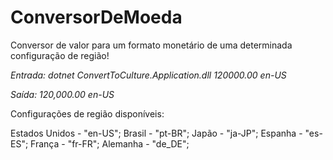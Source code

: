 # ConversorDeMoeda
Conversor de valor para um formato monetário de uma determinada configuração de região!

*Entrada:*
_dotnet ConvertToCulture.Application.dll 120000.00 en-US_

*Saída:*
_120,000.00 en-US_

Configurações de região disponíveis:

Estados Unidos - "en-US"; 
Brasil - "pt-BR"; 
Japão - "ja-JP"; 
Espanha - "es-ES"; 
França - "fr-FR"; 
Alemanha - "de_DE"; 
